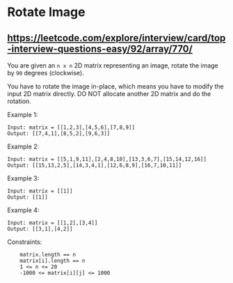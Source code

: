 #  Rotate Image
## https://leetcode.com/explore/interview/card/top-interview-questions-easy/92/array/770/

You are given an `n x n` 2D matrix representing an image, rotate the image by `90` degrees (clockwise).

You have to rotate the image in-place, which means you have to modify the input 2D matrix directly. DO NOT allocate another 2D matrix and do the rotation.

 

Example 1:

	Input: matrix = [[1,2,3],[4,5,6],[7,8,9]]
	Output: [[7,4,1],[8,5,2],[9,6,3]]

Example 2:

	Input: matrix = [[5,1,9,11],[2,4,8,10],[13,3,6,7],[15,14,12,16]]
	Output: [[15,13,2,5],[14,3,4,1],[12,6,8,9],[16,7,10,11]]

Example 3:

	Input: matrix = [[1]]
	Output: [[1]]

Example 4:

	Input: matrix = [[1,2],[3,4]]
	Output: [[3,1],[4,2]]

 

Constraints:

	    matrix.length == n
	    matrix[i].length == n
	    1 <= n <= 20
	    -1000 <= matrix[i][j] <= 1000


